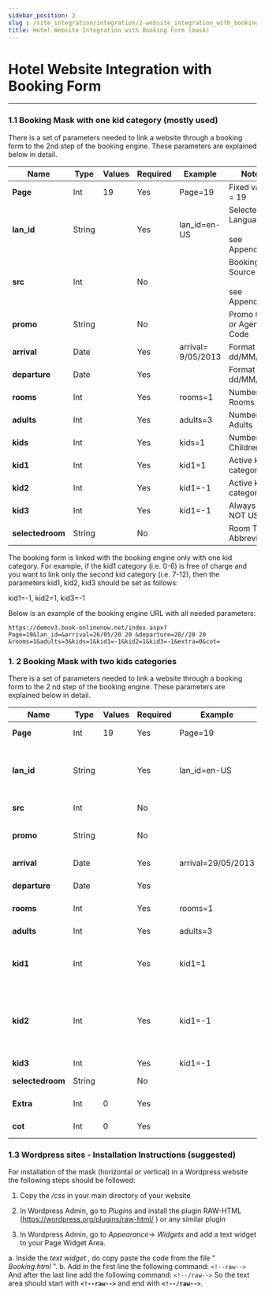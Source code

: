 ```yaml
---
sidebar_position: 2
slug : /site_integration/integration/2-website_integration_with_booking_form
title: Hotel Website Integration with Booking Form (mask)
---
```

# Hotel Website Integration with Booking Form
---

### 1.1 Booking Mask with one kid category (mostly used)

There is a set of parameters needed to link a website through a booking form to the
2nd step of the booking engine. These parameters are explained below in detail.

| **Name**         | **Type** | **Values** | **Required** | **Example**          | **Notes**                                  |
| ---------------- | -------- | ---------- | ------------ | -------------------- | ------------------------------------------ |
| **Page**         | Int      | 19         | Yes          | Page=19              | Fixed value = 19                           |
| **lan_id**       | String   |            | Yes          | lan_id=en-US       | Selected Language <br/><br/>see Appendix I |
| **src**          | Int      |            | No           |                      | Booking Source <br/><br/>see Appendix II   |
| **promo**        | String   |            | No           |                      | Promo Code or Agent Code                   |
| **arrival**      | Date     |            | Yes          | arrival= 9/05/2013 | Format <br/>dd/MM/yyyy                |
| **departure**    | Date     |            | Yes          |                      | Format <br/>dd/MM/yyyy                |
| **rooms**        | Int      |            | Yes          | rooms=1            | Number of Rooms                            |
| **adults**       | Int      |            | Yes          | adults=3           | Number of Adults                           |
| **kids**         | Int      |            | Yes          | kids=1             | Number of Children                         |
| **kid1**         | Int      |            | Yes          | kid1=1             | Active kid category                        |
| **kid2**         | Int      |            | Yes          | kid1=-1            | Active kid category                        |
| **kid3**         | Int      |            | Yes          | kid1=-1            | Always -1 – NOT USED                       |
| **selectedroom** | String   |            | No           |                      | Room Type Abbreviation                     |

The booking form is linked with the booking engine only with one kid category.
For example, if the kid1 category (i.e. 0-6) is free of charge and you want to link only
the second kid category (i.e. 7-12), then the parameters kid1, kid2, kid3 should be
set as follows:

kid1=-1, kid2=1, kid3=-1

Below is an example of the booking engine URL with all needed parameters:
```
https://demov3.book-onlinenow.net/index.aspx?Page=19&lan_id=&arrival=26/05/20 20 &departure=28//20 20 &rooms=1&adults=3&kids=1&kid1=-1&kid2=1&kid3=-1&extra=0&cot=
```

### 1. 2 Booking Mask with two kids categories

There is a set of parameters needed to link a website through a booking form to the
2 nd step of the booking engine. These parameters are explained below in detail.

| **Name**         | **Type** | **Values** | **Required** | **Example**          | **Notes**                                                       |
| ---------------- | -------- | ---------- | ------------ | -------------------- | --------------------------------------------------------------- |
| **Page**         | Int      | 19         | Yes          | Page=19            | Fixed value = 19                                                |
| **lan_id**       | String   |            | Yes          | lan_id=en-US       | Selected Language <br/><br/>see Appendix 1                      |
| **src**          | Int      |            | No           |                      | Booking Source                                                  |
| **promo**        | String   |            | No           |                      | Promo Code or Agent Code                                        |
| **arrival**      | Date     |            | Yes          | arrival=29/05/2013 | Format <br/>dd/MM/yyyy                                     |
| **departure**    | Date     |            | Yes          |                      | Format <br/>dd/MM/yyyy                                     |
| **rooms**        | Int      |            | Yes          | rooms=1            | Number of Rooms                                                 |
| **adults**       | Int      |            | Yes          | adults=3           | Number of Adults                                                |
| **kid1**         | Int      |            | Yes          | kid1=1             | Number of kids of the 1st kid category                          |
| **kid2**         | Int      |            | Yes          | kid1=-1            | Number of kids of the 2nd kid category <br/><br/>see Appendix 3 |
| **kid3**         | Int      |            | Yes          | kid1=-1            | Always -1                                                       |
| **selectedroom** | String   |            | No           |                      | Room Type Abbreviation                                          |
| **Extra**        | Int      | 0          | Yes          |                      | Fixed value = 0                                                 |
| **cot**          | Int      | 0          | Yes          |                      | Fixed value = 0                                                 |


### 1.3 Wordpress sites - Installation Instructions (suggested)

For installation of the mask (horizontal or vertical) in a Wordpress website the following steps should be followed:

1. Copy the _/css_ in your main directory of your website

2. In Wordpress Admin, go to _Plugins_ and install the plugin RAW-HTML
(https://wordpress.org/plugins/raw-html/ ) or any similar plugin

3. In Wordpress Admin, go to _Appearance-> Widgets_ and add a text widget to your Page Widget Area.

a. Inside the _text widget_ , do copy paste the code from the file " _Booking.html_ ".
b. Add in the first line the following command:
```<!--raw-->```
And after the last line add the following command:
```<!--/raw-->```
So the text area should start with **```<!--raw-->```** and end with **```<!--/raw-->```**.